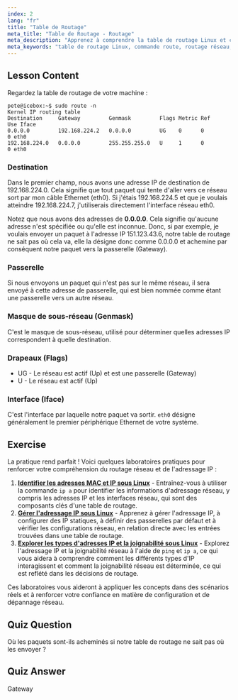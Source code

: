 ```yaml
---
index: 2
lang: "fr"
title: "Table de Routage"
meta_title: "Table de Routage - Routage"
meta_description: "Apprenez à comprendre la table de routage Linux et comment les paquets sont acheminés à l'aide de la commande route. Explorez les destinations, les passerelles et les interfaces pour les bases du réseau."
meta_keywords: "table de routage Linux, commande route, routage réseau, mise en réseau Linux, Linux pour débutants, tutoriel Linux, guide réseau"
---
```


## Lesson Content

Regardez la table de routage de votre machine :

```plaintext
pete@icebox:~$ sudo route -n
Kernel IP routing table
Destination     Gateway         Genmask         Flags Metric Ref    Use Iface
0.0.0.0         192.168.224.2   0.0.0.0         UG    0      0        0 eth0
192.168.224.0   0.0.0.0         255.255.255.0   U     1      0        0 eth0
```

### Destination

Dans le premier champ, nous avons une adresse IP de destination de 192.168.224.0. Cela signifie que tout paquet qui tente d'aller vers ce réseau sort par mon câble Ethernet (eth0). Si j'étais 192.168.224.5 et que je voulais atteindre 192.168.224.7, j'utiliserais directement l'interface réseau eth0.

Notez que nous avons des adresses de **0.0.0.0**. Cela signifie qu'aucune adresse n'est spécifiée ou qu'elle est inconnue. Donc, si par exemple, je voulais envoyer un paquet à l'adresse IP 151.123.43.6, notre table de routage ne sait pas où cela va, elle la désigne donc comme 0.0.0.0 et achemine par conséquent notre paquet vers la passerelle (Gateway).

### Passerelle

Si nous envoyons un paquet qui n'est pas sur le même réseau, il sera envoyé à cette adresse de passerelle, qui est bien nommée comme étant une passerelle vers un autre réseau.

### Masque de sous-réseau (Genmask)

C'est le masque de sous-réseau, utilisé pour déterminer quelles adresses IP correspondent à quelle destination.

### Drapeaux (Flags)

- UG - Le réseau est actif (Up) et est une passerelle (Gateway)
- U - Le réseau est actif (Up)

### Interface (Iface)

C'est l'interface par laquelle notre paquet va sortir. `eth0` désigne généralement le premier périphérique Ethernet de votre système.

## Exercise

La pratique rend parfait ! Voici quelques laboratoires pratiques pour renforcer votre compréhension du routage réseau et de l'adressage IP :

1. **[Identifier les adresses MAC et IP sous Linux](https://labex.io/fr/labs/linux-identify-mac-and-ip-addresses-in-linux-592731)** - Entraînez-vous à utiliser la commande `ip a` pour identifier les informations d'adressage réseau, y compris les adresses IP et les interfaces réseau, qui sont des composants clés d'une table de routage.
2. **[Gérer l'adressage IP sous Linux](https://labex.io/fr/labs/linux-manage-ip-addressing-in-linux-592736)** - Apprenez à gérer l'adressage IP, à configurer des IP statiques, à définir des passerelles par défaut et à vérifier les configurations réseau, en relation directe avec les entrées trouvées dans une table de routage.
3. **[Explorer les types d'adresses IP et la joignabilité sous Linux](https://labex.io/fr/labs/linux-explore-ip-address-types-and-reachability-in-linux-592780)** - Explorez l'adressage IP et la joignabilité réseau à l'aide de `ping` et `ip a`, ce qui vous aidera à comprendre comment les différents types d'IP interagissent et comment la joignabilité réseau est déterminée, ce qui est reflété dans les décisions de routage.

Ces laboratoires vous aideront à appliquer les concepts dans des scénarios réels et à renforcer votre confiance en matière de configuration et de dépannage réseau.

## Quiz Question

Où les paquets sont-ils acheminés si notre table de routage ne sait pas où les envoyer ?

## Quiz Answer

Gateway
